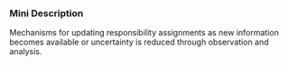### Mini Description

Mechanisms for updating responsibility assignments as new information becomes available or uncertainty is reduced through observation and analysis.
